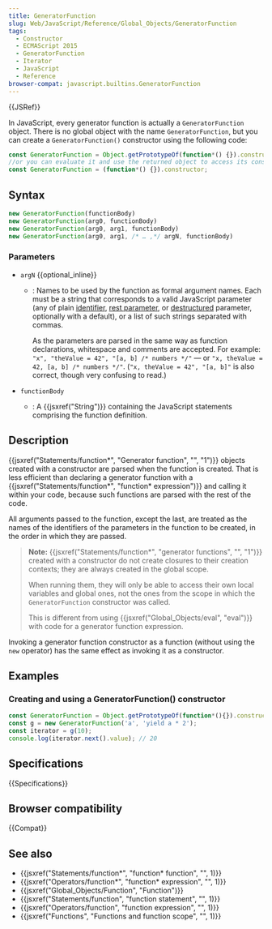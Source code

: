 ```yaml
---
title: GeneratorFunction
slug: Web/JavaScript/Reference/Global_Objects/GeneratorFunction
tags:
  - Constructor
  - ECMAScript 2015
  - GeneratorFunction
  - Iterator
  - JavaScript
  - Reference
browser-compat: javascript.builtins.GeneratorFunction
---
```

{{JSRef}}

In JavaScript, every generator function is actually a `GeneratorFunction` object. There is no global object with the name `GeneratorFunction`, but you can create a `GeneratorFunction()` constructor using the following code:

```js
const GeneratorFunction = Object.getPrototypeOf(function*() {}).constructor;
//or you can evaluate it and use the returned object to access its constructor 
const GeneratorFunction = (function*() {}).constructor;

```

## Syntax

```js
new GeneratorFunction(functionBody)
new GeneratorFunction(arg0, functionBody)
new GeneratorFunction(arg0, arg1, functionBody)
new GeneratorFunction(arg0, arg1, /* … ,*/ argN, functionBody)
```

### Parameters

- `argN` {{optional_inline}}

  - : Names to be used by the function as formal argument names. Each must be a string that corresponds to a valid JavaScript parameter (any of plain [identifier](/en-US/docs/Glossary/Identifier), [rest parameter](/en-US/docs/Web/JavaScript/Reference/Functions/rest_parameters), or [destructured](/en-US/docs/Web/JavaScript/Reference/Operators/Destructuring_assignment) parameter, optionally with a default), or a list of such strings separated with commas.

    As the parameters are parsed in the same way as function declarations, whitespace and comments are accepted. For example: `"x", "theValue = 42", "[a, b] /* numbers */"` — or `"x, theValue = 42, [a, b] /* numbers */"`. (`"x, theValue = 42", "[a, b]"` is also correct, though very confusing to read.)

- `functionBody`
  - : A {{jsxref("String")}} containing the JavaScript statements comprising the function definition.

## Description

{{jsxref("Statements/function*", "Generator function", "", "1")}} objects created with a
constructor are parsed when the function is created. That
is less efficient than declaring a generator function with a
{{jsxref("Statements/function*", "function* expression")}} and calling it within your
code, because such functions are parsed with the rest of the code.

All arguments passed to the function, except the last, are treated as the names of the identifiers of the
parameters in the function to be created, in the order in which they are passed.

> **Note:** {{jsxref("Statements/function*", "generator functions", "", "1")}}
> created with a constructor do not create closures to
> their creation contexts; they are always created in the global scope.
>
> When running them, they will only be able to access their own local variables and
> global ones, not the ones from the scope in which the `GeneratorFunction`
> constructor was called.
>
> This is different from using {{jsxref("Global_Objects/eval", "eval")}} with code for
> a generator function expression.

Invoking a generator function constructor as a function (without using
the `new` operator) has the same effect as invoking it as a constructor.

## Examples

### Creating and using a GeneratorFunction() constructor

```js
const GeneratorFunction = Object.getPrototypeOf(function*(){}).constructor;
const g = new GeneratorFunction('a', 'yield a * 2');
const iterator = g(10);
console.log(iterator.next().value); // 20
```

## Specifications

{{Specifications}}

## Browser compatibility

{{Compat}}

## See also

- {{jsxref("Statements/function*", "function* function", "", 1)}}
- {{jsxref("Operators/function*", "function* expression", "", 1)}}
- {{jsxref("Global_Objects/Function", "Function")}}
- {{jsxref("Statements/function", "function statement", "", 1)}}
- {{jsxref("Operators/function", "function expression", "", 1)}}
- {{jsxref("Functions", "Functions and function scope", "", 1)}}
